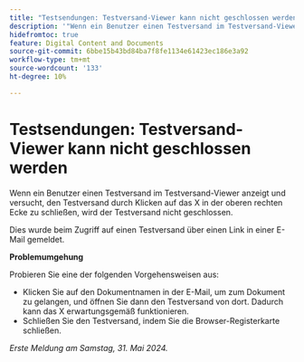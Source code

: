```yaml
---
title: "Testsendungen: Testversand-Viewer kann nicht geschlossen werden"
description: '"Wenn ein Benutzer einen Testversand im Testversand-Viewer anzeigt und versucht, den Testversand durch Klicken auf das X in der oberen rechten Ecke zu schließen, wird der Testversand nicht geschlossen. Eine Problemumgehung ist verfügbar.“'
hidefromtoc: true
feature: Digital Content and Documents
source-git-commit: 6bbe15b43bd84ba7f8fe1134e61423ec186e3a92
workflow-type: tm+mt
source-wordcount: '133'
ht-degree: 10%

---
```



# Testsendungen: Testversand-Viewer kann nicht geschlossen werden

Wenn ein Benutzer einen Testversand im Testversand-Viewer anzeigt und versucht, den Testversand durch Klicken auf das X in der oberen rechten Ecke zu schließen, wird der Testversand nicht geschlossen.

Dies wurde beim Zugriff auf einen Testversand über einen Link in einer E-Mail gemeldet.

**Problemumgehung**

Probieren Sie eine der folgenden Vorgehensweisen aus:

* Klicken Sie auf den Dokumentnamen in der E-Mail, um zum Dokument zu gelangen, und öffnen Sie dann den Testversand von dort. Dadurch kann das X erwartungsgemäß funktionieren.
* Schließen Sie den Testversand, indem Sie die Browser-Registerkarte schließen.

_Erste Meldung am Samstag, 31. Mai 2024._

